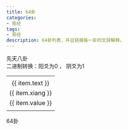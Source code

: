```yaml
---
title: 64卦
categories:
- 易经
tags:
- 易经
description: 64卦列表，并且链接每一卦的爻辞解释。
---
```


<div style="width: 450px;" class="	mx-auto text-center ">
<div class="text-2xl font-bold ">先天八卦</div>
<div class="text-lg  mt-4">二进制转换：阳爻为0 ， 阴爻为1</div>
<table style="width:100%;">
        <tr>
            <td align="center" :key="key" v-for="(item,key) in xiantianbagua">
                <i :class="['yj', 'yj-'+item.icon]"></i>
            </td>
        </tr>
        <tr>
            <td align="center" :key="key" v-for="(item,key) in xiantianbagua">
                {{ item.text }}
            </td>
        </tr>
        <tr>
            <td align="center" :key="key" v-for="(item,key) in xiantianbagua">
                {{ item.xiang }}
            </td>
        </tr>
        <tr>
            <td align="center" :key="key" v-for="(item,key) in xiantianbagua">
                {{ item.value }}
            </td>
        </tr>
        <tr>
            <td align="center" :key="key" v-for="(item,key) in xiantianbagua">
                <template v-for="subItem in item.gua">{{ subItem }}</template>
            </td>
        </tr>
    </table>

<div class="text-2xl font-bold mt-4">64卦</div>
<table style="width: 100%;">
        <template v-for="item in gua64" @click="toYaoci">
            <template v-if="item.ge">
                <tr
                        style="text-align: center;background-color: #d46235;
          font-size: 14px;
          width: 100%;padding: 5px; color: #ffffff;"
                >
                    <td colspan="7">
                        <div>
                            {{ item.ge }}
                        </div>
                    </td>
                </tr>
            </template>
            <template v-else>
                <tr>
                    <td align="center" style="width: 30px;">{{ item.value }}</td>
                    <td align="center">
                        <div class="gualist-item" style="height: 40px; overflow: hidden;">
                            <!-- 根据64卦的 gua字段 组合出六爻 -->
                            <div
                                    :key="key"
                                    v-for="(subItem,key) in item.gua"
                                    style="width: 32px;"
                            >
                                <div><i :class="['yj', 'yj-'+isGua(subItem)]"></i></div>
                                <div style="height: 4px;background-color: #a3ff87;"></div>
                            </div>
                        </div>
                    </td>
                    <td align="center">
                        <div style="line-height: 36px;">
                            {{ item.text }}
                        </div>
                    </td>
                    <td align="center">
                        <div class="gualist-item">
                            <div>{{ item.gua[0] }}</div>
                            <div>{{ item.gua[1] }}</div>
                        </div>
                    </td>
                    <td align="center">
                        <div class="gualist-item">
                            <div>{{ item.xiang[0] }}</div>
                            <div>{{ item.xiang[1] }}</div>
                        </div>
                    </td>
                    <td align="center">
                        <div style="line-height: 36px;">
                            {{ item.xiang[0] }}{{ item.xiang[1] }}{{ item.text }}
                        </div>
                    </td>
                    <td align="center">
                        <div class="gualist-item">
                            <a :href="'/易经/爻辞/'+item.text+'/'+item.text+'/'">详情</a>
                        </div>
                    </td>
                </tr>
            </template>
        </template>
    </table>
</div>

<script>
import { gua64 ,xiantianbagua} from './data.js';
export default {
  data() {
    return {
        xiantianbagua: xiantianbagua,
        gua64: gua64
    }
  },
  mounted () {
    console.log(gua64);
  },
  methods: {
      isGua(val) {
        // console.log(val)
        let c;
        let a = this.xiantianbagua.forEach((item, key) => {
          // console.log(item.text,key)
          if (val === item.text) {
            c = item.icon;
          }
        });
        console.log(c);
        return c;
      },
      toYaoci() {
    
      }
    }

}
</script>

<style>
  .xiantianbagua {
    display: flex;
    justify-content: center;
    /* background-color: #528dc4; */
  }
  .xiantianbagua-item {
    box-sizing: border-box;
    width: calc(100% / 8);
    padding: 5px;
    text-align: center;
  }
  .btn {
    padding: 0;
    height: 35px;
    text-align: center;
  }
  .yj {
    font-size: 12px;
  }

  .gualist {
    width: 100%;
    display: flex;
    justify-content: start;
    /*border-bottom: 1px solid #f5f5f5;*/
    /* padding: 10px; */
  }
  .gualist-item {
    width: calc(100%);
    font-size: 13px;
  }
</style>